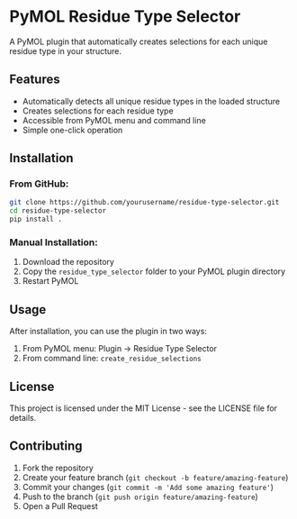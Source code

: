 # PyMOL Residue Type Selector

A PyMOL plugin that automatically creates selections for each unique residue type in your structure.

## Features

- Automatically detects all unique residue types in the loaded structure
- Creates selections for each residue type
- Accessible from PyMOL menu and command line
- Simple one-click operation

## Installation

### From GitHub:
```bash
git clone https://github.com/yourusername/residue-type-selector.git
cd residue-type-selector
pip install .
```

### Manual Installation:
1. Download the repository
2. Copy the `residue_type_selector` folder to your PyMOL plugin directory
3. Restart PyMOL

## Usage

After installation, you can use the plugin in two ways:

1. From PyMOL menu: Plugin -> Residue Type Selector
2. From command line: `create_residue_selections`

## License

This project is licensed under the MIT License - see the LICENSE file for details.

## Contributing

1. Fork the repository
2. Create your feature branch (`git checkout -b feature/amazing-feature`)
3. Commit your changes (`git commit -m 'Add some amazing feature'`)
4. Push to the branch (`git push origin feature/amazing-feature`)
5. Open a Pull Request

